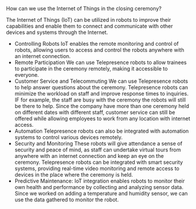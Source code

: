 How can we use the Internet of Things in the closing ceremony?

The Internet of Things (IoT) can be utilized in robots to improve their capabilities and enable them to connect and communicate with other devices and systems through the Internet. 

-	Controlling Robots
IoT enables the remote monitoring and control of robots, allowing users to access and control the robots anywhere with an internet connection.
-	Remote Participation 
We can use Telepresence robots to allow trainees to participate in the ceremony remotely, making it accessible to everyone. 
-	Customer Service and Telecommuting
We can use Telepresence robots to help answer questions about the ceremony. Telepresence robots can minimize the workload on staff and improve response times to inquiries. IF for example, the staff are busy with the ceremony the robots will still be there to help. Since the company have more than one ceremony held on different dates with different staff, customer service can still be offered while allowing employees to work from any location with internet access.
-	Automation
Telepresence robots can also be integrated with automation systems to control various devices remotely. 
-	Security and Monitoring
These robots will give attendance a sense of security and peace of mind, as staff can undertake virtual tours from anywhere with an internet connection and keep an eye on the ceremony. Telepresence robots can be integrated with smart security systems, providing real-time video monitoring and remote access to devices in the place where the ceremony is held.
-	Predictive Maintenance:
IoT integration enables robots to monitor their own health and performance by collecting and analyzing sensor data. Since we worked on adding a temperature and humidity sensor, we can use the data gathered to monitor the robot. 


























